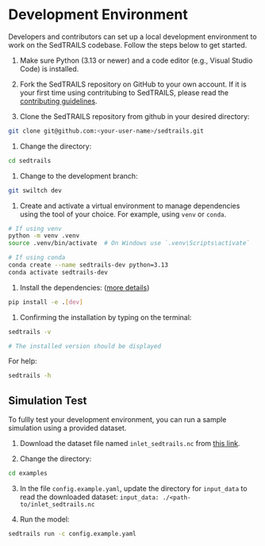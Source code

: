 
# Development Environment

Developers and contributors can set up a local development environment to work on the SedTRAILS codebase. Follow the steps below to get started.

1. Make sure Python (3.13 or newer) and a code editor (e.g., Visual Studio Code) is installed.

1. Fork the SedTRAILS repository on GitHub to your own account. If it is your first time using contritubing to SedTRAILS, please read the [contributing guidelines](contribution.md). 

1. Clone the SedTRAILS repository from github in your desired directory:
```bash
git clone git@github.com:<your-user-name>/sedtrails.git
```

1. Change the directory:
```bash
cd sedtrails
```

1. Change to the development branch:
```bash
git swiltch dev
```

1. Create and activate a virtual environment to manage dependencies using the tool of your choice. For example, using `venv` or `conda`. 

```bash
# If using venv
python -m venv .venv
source .venv/bin/activate  # On Windows use `.venv\Scripts\activate`

# If using conda
conda create --name sedtrails-dev python=3.13
conda activate sedtrails-dev

```

1. Install the dependencies: ([more details](https://github.com/sedtrails/sedtrails/blob/dev/CONTRIBUTING.md))
```bash
pip install -e .[dev]
```

1. Confirming the installation  by typing on the terminal:
```bash
sedtrails -v

# The installed version should be displayed
```

For help:
```bash
sedtrails -h
```

## Simulation Test

To fullly test your development environment, you can run a sample simulation using a provided dataset.

1. Download the dataset file named `inlet_sedtrails.nc` from [this link](https://surfdrive.surf.nl/files/index.php/s/VUGKZm7QexAXuD9?path=%2Fdfm).

2. Change the directory:
```bash
cd examples
```

3. In the file `config.example.yaml`, update the directory for `input_data` to read the downloaded dataset: `input_data: ./<path-to/inlet_sedtrails.nc`


4. Run the model:
```bash
sedtrails run -c config.example.yaml
```
